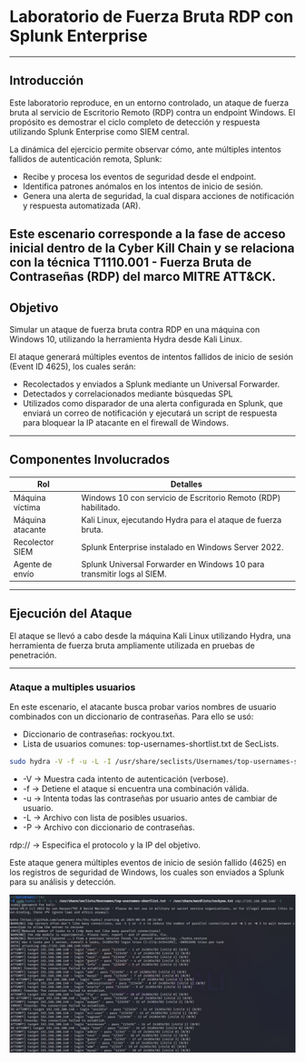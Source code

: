 #  Laboratorio de Fuerza Bruta RDP con Splunk Enterprise

---

##  Introducción  

Este laboratorio reproduce, en un entorno controlado, un ataque de fuerza bruta al servicio de Escritorio Remoto (RDP) contra un endpoint Windows. El propósito es demostrar el ciclo completo de detección y respuesta utilizando Splunk Enterprise como SIEM central.

La dinámica del ejercicio permite observar cómo, ante múltiples intentos fallidos de autenticación remota, Splunk:

- Recibe y procesa los eventos de seguridad desde el endpoint.
- Identifica patrones anómalos en los intentos de inicio de sesión.
- Genera una alerta de seguridad, la cual dispara acciones de notificación y respuesta automatizada (AR).

Este escenario corresponde a la fase de acceso inicial dentro de la Cyber Kill Chain y se relaciona con la técnica T1110.001 - Fuerza Bruta de Contraseñas (RDP) del marco MITRE ATT&CK.
---

##  Objetivo

Simular un ataque de fuerza bruta contra RDP en una máquina con Windows 10, utilizando la herramienta Hydra desde Kali Linux.

El ataque generará múltiples eventos de intentos fallidos de inicio de sesión (Event ID 4625), los cuales serán:

- Recolectados y enviados a Splunk mediante un Universal Forwarder.
- Detectados y correlacionados mediante búsquedas SPL
- Utilizados como disparador de una alerta configurada en Splunk, que enviará un correo de notificación y ejecutará un script de respuesta para bloquear la IP atacante en el firewall de Windows.

---

##  Componentes Involucrados

| Rol                | Detalles                                        |
|-------------------|-------------------------------------------------|
| Máquina víctima    | Windows 10 con servicio de Escritorio Remoto (RDP) habilitado.                 |
| Máquina atacante   | Kali Linux, ejecutando Hydra para el ataque de fuerza bruta.         |
| Recolector SIEM    | Splunk Enterprise instalado en Windows Server 2022.     |
| Agente de envío    | Splunk Universal Forwarder en Windows 10 para transmitir logs al SIEM.        |

---

##  Ejecución del Ataque

El ataque se llevó a cabo desde la máquina Kali Linux utilizando Hydra, una herramienta de fuerza bruta ampliamente utilizada en pruebas de penetración.

---

###  Ataque a multiples usuarios

En este escenario, el atacante busca probar varios nombres de usuario combinados con un diccionario de contraseñas. Para ello se usó:

- Diccionario de contraseñas: rockyou.txt.
- Lista de usuarios comunes: top-usernames-shortlist.txt de SecLists.

```bash
sudo hydra -V -f -u -L -I /usr/share/seclists/Usernames/top-usernames-shortlist.txt -P /usr/share/wordlists/rockyou.txt rdp://192.168.100.140
```

- -V → Muestra cada intento de autenticación (verbose).
- -f → Detiene el ataque si encuentra una combinación válida.
- -u → Intenta todas las contraseñas por usuario antes de cambiar de usuario.
- -L → Archivo con lista de posibles usuarios.
- -P → Archivo con diccionario de contraseñas.

rdp:// → Especifica el protocolo y la IP del objetivo.

Este ataque genera múltiples eventos de inicio de sesión fallido (4625) en los registros de seguridad de Windows, los cuales son enviados a Splunk para su análisis y detección.


![ataque con hydra](https://github.com/ne1n0/labs/blob/main/splunk-scan-detection/images/atack-hydra.png)
